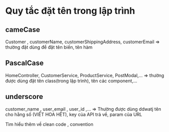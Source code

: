 # Quy tắc đặt tên trong lập trình

## cameCase

Customer , customerName, customerShippingAddress, customerEmail
=> thường đặt dùng để đặt tên biến, tên hàm

## PascalCase

HomeController, CustomerService, ProductService, PostModal,...
=> thường được dùng đặt tên class(trong lập trình), tên các component,...

## underscore

customer_name , user_email , user_id ,...
=> Thường được dùng ddwatj tên cho hằng số (VIẾT HOA HẾT), key của API trả về, param của URL

Tìm hiểu thêm về clean code , convention
